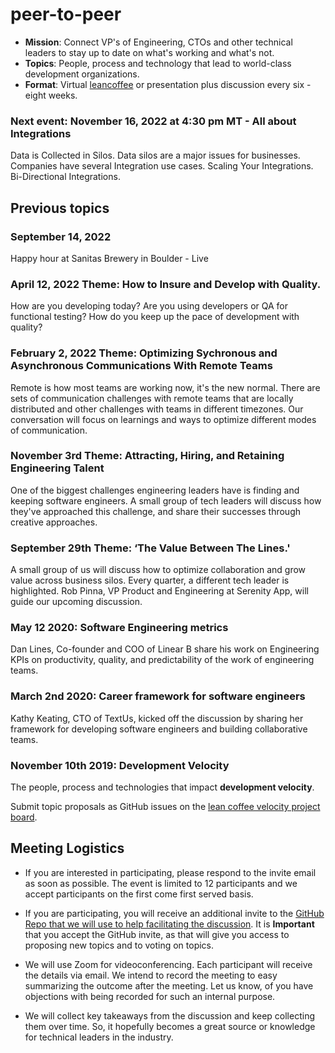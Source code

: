 # peer-to-peer

- **Mission**: Connect VP's of Engineering, CTOs and other technical leaders to stay up to date on what's working and what's not.
- **Topics**: People, process and technology that lead to world-class development organizations.
- **Format**: Virtual [leancoffee](https://leancoffee.org) or presentation plus discussion every six - eight weeks.

### Next event: November 16, 2022 at 4:30 pm MT - All about Integrations
Data is Collected in Silos. Data silos are a major issues for businesses.
Companies have several Integration use cases.
Scaling Your Integrations.
Bi-Directional Integrations.

## Previous topics

### September 14, 2022
Happy hour at Sanitas Brewery in Boulder - Live

### April 12, 2022 Theme: How to Insure and Develop with Quality.
How are you developing today? Are you using developers or QA for functional testing? 
How do you keep up the pace of development with quality?

### February 2, 2022 Theme: Optimizing Sychronous and Asynchronous Communications With Remote Teams
Remote is how most teams are working now, it's the new normal. There are sets of communication challenges with remote teams that are locally distributed and other challenges with teams in different timezones. Our conversation will focus on learnings and ways to optimize different modes of communication. 

### November 3rd Theme: Attracting, Hiring, and Retaining Engineering Talent
One of the biggest challenges engineering leaders have is finding and keeping software engineers. A small group of tech leaders will discuss how they've approached this challenge, and share their successes through creative approaches. 

### September 29th Theme: ‘The Value Between The Lines.'
 A small group of us will discuss how to optimize collaboration and grow value across business silos. Every quarter, a different tech leader is highlighted. Rob Pinna, VP Product and Engineering at Serenity App, will guide our upcoming discussion.

### May 12 2020: Software Engineering metrics

Dan Lines, Co-founder and COO of Linear B share his work on Engineering KPIs on productivity, quality, and predictability of the work of engineering teams.

### March 2nd 2020: Career framework for software engineers

Kathy Keating, CTO of TextUs, kicked off the discussion by sharing her framework for developing software engineers and building collaborative teams.

### November 10th 2019: Development Velocity

The people, process and technologies that impact **development velocity**.

Submit topic proposals as GitHub issues on the [lean coffee velocity project board](https://github.com/profiq/P2P-Tech-Roundtable/projects/1).

## Meeting Logistics

- If you are interested in participating, please respond to the invite email as soon as possible. The event is limited to 12 participants and we accept participants on the first come first served basis.

- If you are participating, you will receive an additional invite to the [GitHub Repo that we will use to help facilitating the discussion](https://github.com/profiq/peer-to-peer). It is **Important** that you accept the GitHub invite, as that will give you access to proposing new topics and to voting on topics.

- We will use Zoom for videoconferencing. Each participant will receive the details via email. We intend to record the meeting to easy summarizing the outcome after the meeting. Let us know, of you have objections with being recorded for such an internal purpose.
    
-  We will collect key takeaways from the discussion and keep collecting them over time. So, it hopefully becomes a great source or knowledge for technical leaders in the industry.
